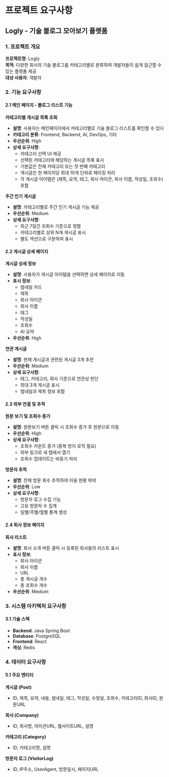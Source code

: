 # 프로젝트 요구사항

## Logly - 기술 블로그 모아보기 플랫폼

### 1. 프로젝트 개요

**프로젝트명**: Logly  
**목적**: 다양한 회사의 기술 블로그를 카테고리별로 분류하여 개발자들이 쉽게 접근할 수 있는 플랫폼 제공  
**대상 사용자**: 개발자

### 2. 기능 요구사항

#### 2.1 메인 페이지 - 블로그 리스트 기능

**카테고리별 게시글 목록 조회**
- **설명**: 사용자는 메인페이지에서 카테고리별로 기술 블로그 리스트를 확인할 수 있다
- **카테고리 분류**: Frontend, Backend, AI, DevOps, 기타
- **우선순위**: High
- **상세 요구사항**:
   - 카테고리 선택 UI 제공
   - 선택된 카테고리에 해당하는 게시글 목록 표시
   - 기본값은 전체 카테고리 또는 첫 번째 카테고리
   - 게시글은 한 페이지당 최대 10개 단위로 페이징 처리
   - 각 게시글 아이템은 (제목, 요약, 태그, 회사 아이콘, 회사 이름, 작성일, 조회수) 포함

**주간 인기 게시글**
- **설명**: 카테고리별로 주간 인기 게시글 기능 제공
- **우선순위**: Medium
- **상세 요구사항**:
   - 최근 7일간 조회수 기준으로 정렬
   - 카테고리별로 상위 N개 게시글 표시
   - 별도 섹션으로 구분하여 표시

#### 2.2 게시글 상세 페이지

**게시글 상세 정보**
- **설명**: 사용자가 게시글 아이템을 선택하면 상세 페이지로 이동
- **표시 정보**:
   - 썸네일 카드
   - 제목
   - 회사 아이콘
   - 회사 이름
   - 태그
   - 작성일
   - 조회수
   - AI 요약
- **우선순위**: High

**연관 게시글**
- **설명**: 현재 게시글과 관련된 게시글 3개 추천
- **우선순위**: Medium
- **상세 요구사항**:
   - 태그, 카테고리, 회사 기준으로 연관성 판단
   - 최대 3개 게시글 표시
   - 썸네일과 제목 정보 포함

#### 2.3 외부 연결 및 추적

**원문 보기 및 조회수 증가**
- **설명**: 원문보기 버튼 클릭 시 조회수 증가 후 원문으로 이동
- **우선순위**: High
- **상세 요구사항**:
   - 조회수 카운트 증가 (중복 방지 로직 필요)
   - 외부 링크로 새 탭에서 열기
   - 조회수 업데이트는 비동기 처리

**방문자 추적**
- **설명**: 전체 방문 회수 추적하여 이용 현황 파악
- **우선순위**: Low
- **상세 요구사항**:
   - 방문자 로그 수집 기능
   - 고유 방문자 수 집계
   - 일별/주별/월별 통계 생성

#### 2.4 회사 정보 페이지

**회사 리스트**
- **설명**: 회사 소개 버튼 클릭 시 등록된 회사들의 리스트 표시
- **표시 정보**:
   - 회사 아이콘
   - 회사 이름
   - URL
   - 총 게시글 개수
   - 총 조회수 개수
- **우선순위**: Medium

### 3. 시스템 아키텍처 요구사항

#### 3.1 기술 스택
- **Backend**: Java Spring Boot
- **Database**: PostgreSQL
- **Frontend**: React
- **캐싱**: Redis

### 4. 데이터 요구사항

#### 5.1 주요 엔티티

**게시글 (Post)**
- ID, 제목, 요약, 내용, 썸네일, 태그, 작성일, 수정일, 조회수, 카테고리ID, 회사ID, 원문URL

**회사 (Company)**
- ID, 회사명, 아이콘URL, 웹사이트URL, 설명

**카테고리 (Category)**
- ID, 카테고리명, 설명

**방문자 로그 (VisitorLog)**
- ID, IP주소, UserAgent, 방문일시, 페이지URL

